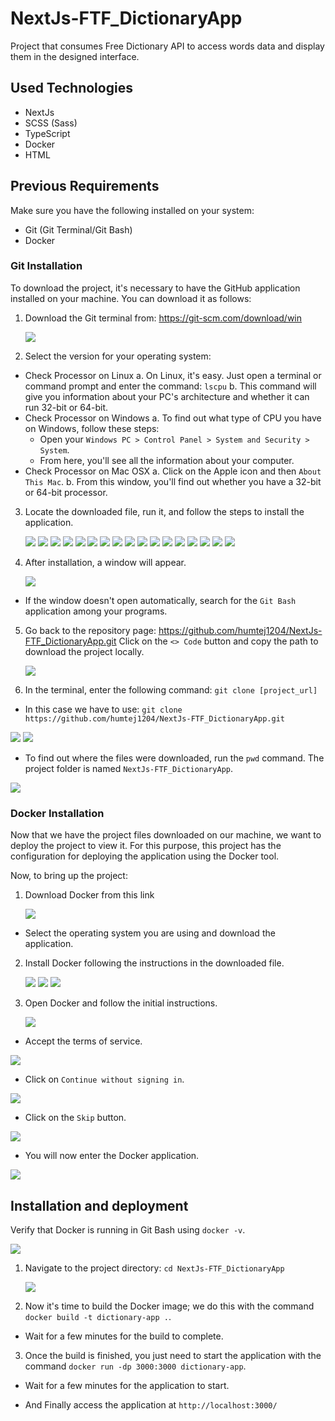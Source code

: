 # NextJs-FTF_DictionaryApp
Project that consumes Free Dictionary API to access words data and display them in the designed interface.

## Used Technologies
* NextJs
* SCSS (Sass)
* TypeScript
* Docker
* HTML
## Previous Requirements
Make sure you have the following installed on your system:
* Git (Git Terminal/Git Bash)
* Docker
### Git Installation
To download the project, it's necessary to have the GitHub application installed on your machine. You can download it as follows:
1. Download the Git terminal from: https://git-scm.com/download/win
   
   ![](https://raw.githubusercontent.com/humtej1204/FTF_Test/main/assets/git_step_01.png)
   
2. Select the version for your operating system:
  * Check Processor on Linux
    a. On Linux, it's easy. Just open a terminal or command prompt and enter the command: `lscpu`
    b. This command will give you information about your PC's architecture and whether it can run 32-bit or 64-bit.
  * Check Processor on Windows
    a. To find out what type of CPU you have on Windows, follow these steps:
      - Open your `Windows PC > Control Panel > System and Security > System`.
      - From here, you'll see all the information about your computer.
  * Check Processor on Mac OSX
    a. Click on the Apple icon and then `About This Mac`.
    b. From this window, you'll find out whether you have a 32-bit or 64-bit processor.
3. Locate the downloaded file, run it, and follow the steps to install the application.

   ![](https://raw.githubusercontent.com/humtej1204/FTF_Test/main/assets/git_step_02.png)
   ![](https://raw.githubusercontent.com/humtej1204/FTF_Test/main/assets/git_step_03.png)
   ![](https://raw.githubusercontent.com/humtej1204/FTF_Test/main/assets/git_step_04.png)
   ![](https://raw.githubusercontent.com/humtej1204/FTF_Test/main/assets/git_step_05.png)
   ![](https://raw.githubusercontent.com/humtej1204/FTF_Test/main/assets/git_step_06.png)
   ![](https://raw.githubusercontent.com/humtej1204/FTF_Test/main/assets/git_step_07.png)
   ![](https://raw.githubusercontent.com/humtej1204/FTF_Test/main/assets/git_step_08.png)
   ![](https://raw.githubusercontent.com/humtej1204/FTF_Test/main/assets/git_step_09.png)
   ![](https://raw.githubusercontent.com/humtej1204/FTF_Test/main/assets/git_step_10.png)
   ![](https://raw.githubusercontent.com/humtej1204/FTF_Test/main/assets/git_step_11.png)
   ![](https://raw.githubusercontent.com/humtej1204/FTF_Test/main/assets/git_step_12.png)
   ![](https://raw.githubusercontent.com/humtej1204/FTF_Test/main/assets/git_step_13.png)
   ![](https://raw.githubusercontent.com/humtej1204/FTF_Test/main/assets/git_step_14.png)
   ![](https://raw.githubusercontent.com/humtej1204/FTF_Test/main/assets/git_step_15.png)
   ![](https://raw.githubusercontent.com/humtej1204/FTF_Test/main/assets/git_step_16.png)
   ![](https://raw.githubusercontent.com/humtej1204/FTF_Test/main/assets/git_step_17.png)
   ![](https://raw.githubusercontent.com/humtej1204/FTF_Test/main/assets/git_step_18.png)

4. After installation, a window will appear.

   ![](https://raw.githubusercontent.com/humtej1204/FTF_Test/main/assets/git_step_19.png)
   
  * If the window doesn't open automatically, search for the `Git Bash` application among your programs.
5. Go back to the repository page:
  https://github.com/humtej1204/NextJs-FTF_DictionaryApp.git
  Click on the `<> Code` button and copy the path to download the project locally.

   ![](https://raw.githubusercontent.com/humtej1204/FTF_Test/main/assets/git_step_20.png)
   
6. In the terminal, enter the following command: `git clone [project_url]`
  * In this case we have to use: `git clone https://github.com/humtej1204/NextJs-FTF_DictionaryApp.git`
    
   ![](https://raw.githubusercontent.com/humtej1204/FTF_Test/main/assets/git_step_21.png)
   ![](https://raw.githubusercontent.com/humtej1204/FTF_Test/main/assets/git_step_22.png)
   
  * To find out where the files were downloaded, run the `pwd` command. The project folder is named `NextJs-FTF_DictionaryApp`.
    
   ![](https://raw.githubusercontent.com/humtej1204/FTF_Test/main/assets/git_step_23.png)

### Docker Installation
Now that we have the project files downloaded on our machine, we want to deploy the project to view it. For this purpose, this project has the configuration for deploying the application using the Docker tool.

Now, to bring up the project:

1. Download Docker from this link
   
   ![](https://github.com/humtej1204/FTF_Test/blob/main/assets/docker_step_01.png)
   
  * Select the operating system you are using and download the application.
2. Install Docker following the instructions in the downloaded file.

   ![](https://github.com/humtej1204/FTF_Test/blob/main/assets/docker_step_02.png)
   ![](https://github.com/humtej1204/FTF_Test/blob/main/assets/docker_step_03.png)
   ![](https://github.com/humtej1204/FTF_Test/blob/main/assets/docker_step_04.png)
   
3. Open Docker and follow the initial instructions.

   ![](https://github.com/humtej1204/FTF_Test/blob/main/assets/docker_step_05.png)
   
  * Accept the terms of service.
    
   ![](https://github.com/humtej1204/FTF_Test/blob/main/assets/docker_step_06.png)

  * Click on `Continue without signing in`.
    
   ![](https://github.com/humtej1204/FTF_Test/blob/main/assets/docker_step_07.png)
   
  * Click on the `Skip` button.
    
   ![](https://github.com/humtej1204/FTF_Test/blob/main/assets/docker_step_08.png)

  * You will now enter the Docker application.
    
   ![](https://github.com/humtej1204/FTF_Test/blob/main/assets/docker_step_09.png)


## Installation and deployment
Verify that Docker is running in Git Bash using `docker -v`.

   ![](https://github.com/humtej1204/FTF_Test/blob/main/assets/deploy_step_01.png)

1. Navigate to the project directory: `cd NextJs-FTF_DictionaryApp`
   
   ![](https://github.com/humtej1204/FTF_Test/blob/main/assets/deploy_step_02.png)

2. Now it's time to build the Docker image; we do this with the command `docker build -t dictionary-app .`.
   
  * Wait for a few minutes for the build to complete.
3. Once the build is finished, you just need to start the application with the command `docker run -dp 3000:3000 dictionary-app`.

  * Wait for a few minutes for the application to start.
    
  * And Finally access the application at
    `http://localhost:3000/`

